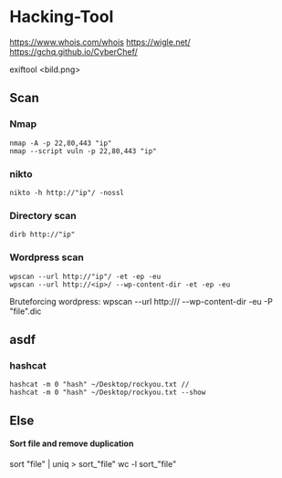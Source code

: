 ﻿# Hacking-Tool
https://www.whois.com/whois
https://wigle.net/
https://gchq.github.io/CyberChef/

exiftool <bild.png>

## Scan
### Nmap
    nmap -A -p 22,80,443 "ip"
    nmap --script vuln -p 22,80,443 "ip"
### nikto
    nikto -h http://"ip"/ -nossl
### Directory scan
    dirb http://"ip"
### Wordpress scan
    wpscan --url http://"ip"/ -et -ep -eu 
    wpscan --url http://<ip>/ --wp-content-dir -et -ep -eu
Bruteforcing wordpress:
    wpscan --url http://<ip>/ --wp-content-dir -eu -P "file".dic

## asdf
  ### hashcat
    hashcat -m 0 "hash" ~/Desktop/rockyou.txt //
    hashcat -m 0 "hash" ~/Desktop/rockyou.txt --show


  
## Else

#### Sort file and remove duplication
  sort "file" | uniq > sort_"file"
  wc -l sort_"file"
